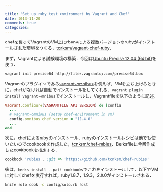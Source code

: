 ```yaml
---

title: 'Set up ruby test environment by Vagrant and Chef'
date: 2013-11-20
comments: true
categories: 
---
```


chefを使ってVagrantのVM上にrbenvによる複数バージョンのrubyがインストールされた環境をつくる，[tcnksm/vagrant-chef-ruby](https://github.com/tcnksm/vagrant-chef-ruby)．

まず，Vagrantによる試験環境の構築．今回は[Ubuntu Precise 12.04 (64 bit)](http://cloud-images.ubuntu.com/vagrant/)を使う．

``` bash
vagrant init precise64 http://files.vagrantup.com/precise64.box
```

Vagrantのプラグインである[vagrant-omnibus](https://github.com/schisamo/vagrant-omnibus)を使えば，VMを立ち上げるときに，chefがなければ自動でインストールをしてくれる．`vagrant plugin install vagrant-omnibus`でインストールし，Vagrantfileを以下のように記述．

``` ruby
Vagrant.configure(VAGRANTFILE_API_VERSION) do |config|
  ...
  # vagrant-omnibus (setup chef-environment in vm)
  config.omnibus.chef_version = "11.4.0"
  ...
end
```

次に，chefによるrubyのインストール．rubyのインストールレシピは他でも使いたいのでcookbookを作成した，[tcnksm/chef-rubies](https://github.com/tcnksm/chef-rubies)．Berksfileに今回作成したcookbookを指定する．

``` ruby
cookbook 'rubies', :git => 'https://github.com/tcnksm/chef-rubies'
```

後は，`berks install --path cookbooks`でこれをインストールして，以下でVMに対してchefを実行すれば，ruby1.8.7，1.9.3，2.0.0がインストールされる．

``` bash
knife solo cook -c config/solo.rb host
```



